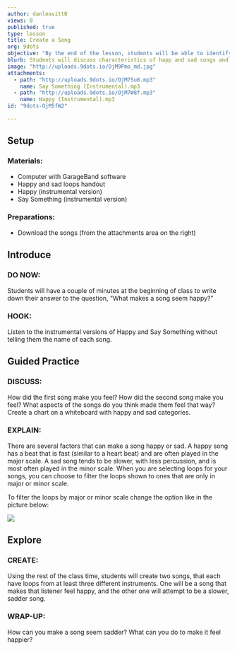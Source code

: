 ```yaml
---
author: danleavitt0
views: 0
published: true
type: lesson
title: Create a Song
org: 9dots
objective: "By the end of the lesson, students will be able to identify the difference between a happy song and a sad song, and create two original songs using the GarageBand loops one happy and one sad."
blurb: Students will discuss characteristics of happ and sad songs and then compose two original songs that evoke those emotions.
image: "http://uploads.9dots.io/OjM9Pmo_md.jpg"
attachments: 
  - path: "http://uploads.9dots.io/OjM7Su8.mp3"
    name: Say Something (Instrumental).mp3
  - path: "http://uploads.9dots.io/OjM7W8f.mp3"
    name: Happy (Instrumental).mp3
id: "9dots-OjM5fW2"

---
```


## Setup

### Materials:

- Computer with GarageBand software
- Happy and sad loops handout
- Happy (instrumental version)
- Say Something (instrumental version)

### Preparations:

- Download the songs (from the attachments area on the right)

## Introduce

### DO NOW:
Students will have a couple of minutes at the beginning of class to write down their answer to the question, “What makes a song seem happy?”

### HOOK:
Listen to the instrumental versions of Happy and Say Something without telling them the name of each song.

## Guided Practice

### DISCUSS:
How did the first song make you feel? How did the second song make you feel? What aspects of the songs do you think made them feel that way? Create a chart on a whiteboard with happy and sad categories.

### EXPLAIN:
There are several factors that can make a song happy or sad. A happy song has a beat that is fast (similar to a heart beat) and are often played in the major scale. A sad song tends to be slower, with less percussion, and is most often played in the minor scale. When you are selecting loops for your songs, you can choose to filter the loops shown to ones that are only in major or minor scale.

To filter the loops by major or minor scale change the option like in the picture below:

![](http://uploads.9dots.io/OjM81PS_md.jpg) 

## Explore

### CREATE:
Using the rest of the class time, students will create two songs, that each have loops from at least three different instruments. One will be a song that makes that listener feel happy, and the other one will attempt to be a slower, sadder song.

### WRAP-UP:
How can you make a song seem sadder? What can you do to make it feel happier?
